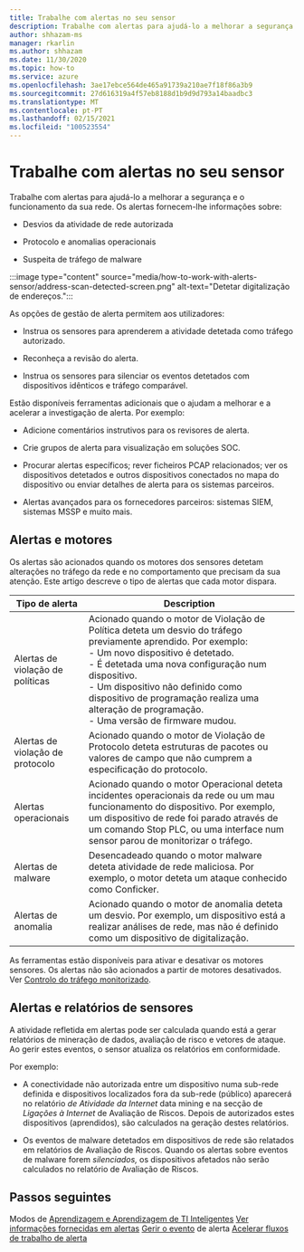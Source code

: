 ```yaml
---
title: Trabalhe com alertas no seu sensor
description: Trabalhe com alertas para ajudá-lo a melhorar a segurança e o funcionamento da sua rede.
author: shhazam-ms
manager: rkarlin
ms.author: shhazam
ms.date: 11/30/2020
ms.topic: how-to
ms.service: azure
ms.openlocfilehash: 3ae17ebce564de465a91739a210ae7f18f86a3b9
ms.sourcegitcommit: 27d616319a4f57eb8188d1b9d9d793a14baadbc3
ms.translationtype: MT
ms.contentlocale: pt-PT
ms.lasthandoff: 02/15/2021
ms.locfileid: "100523554"
---
```

# <a name="work-with-alerts-on-your-sensor"></a>Trabalhe com alertas no seu sensor

Trabalhe com alertas para ajudá-lo a melhorar a segurança e o funcionamento da sua rede. Os alertas fornecem-lhe informações sobre:

- Desvios da atividade de rede autorizada

- Protocolo e anomalias operacionais

- Suspeita de tráfego de malware

:::image type="content" source="media/how-to-work-with-alerts-sensor/address-scan-detected-screen.png" alt-text="Detetar digitalização de endereços.":::

As opções de gestão de alerta permitem aos utilizadores:

- Instrua os sensores para aprenderem a atividade detetada como tráfego autorizado.

- Reconheça a revisão do alerta.

- Instrua os sensores para silenciar os eventos detetados com dispositivos idênticos e tráfego comparável.

Estão disponíveis ferramentas adicionais que o ajudam a melhorar e a acelerar a investigação de alerta. Por exemplo:

  - Adicione comentários instrutivos para os revisores de alerta.

  - Crie grupos de alerta para visualização em soluções SOC. 

  - Procurar alertas específicos; rever ficheiros PCAP relacionados; ver os dispositivos detetados e outros dispositivos conectados no mapa do dispositivo ou enviar detalhes de alerta para os sistemas parceiros.

  - Alertas avançados para os fornecedores parceiros: sistemas SIEM, sistemas MSSP e muito mais.

## <a name="alerts-and-engines"></a>Alertas e motores

Os alertas são acionados quando os motores dos sensores detetam alterações no tráfego da rede e no comportamento que precisam da sua atenção. Este artigo descreve o tipo de alertas que cada motor dispara.

| Tipo de alerta | Description |
|-|-|
| Alertas de violação de políticas | Acionado quando o motor de Violação de Política deteta um desvio do tráfego previamente aprendido. Por exemplo: <br /> - Um novo dispositivo é detetado.  <br /> - É detetada uma nova configuração num dispositivo. <br /> - Um dispositivo não definido como dispositivo de programação realiza uma alteração de programação. <br /> - Uma versão de firmware mudou. |
| Alertas de violação de protocolo | Acionado quando o motor de Violação de Protocolo deteta estruturas de pacotes ou valores de campo que não cumprem a especificação do protocolo. | 
| Alertas operacionais | Acionado quando o motor Operacional deteta incidentes operacionais da rede ou um mau funcionamento do dispositivo. Por exemplo, um dispositivo de rede foi parado através de um comando Stop PLC, ou uma interface num sensor parou de monitorizar o tráfego. |
| Alertas de malware | Desencadeado quando o motor malware deteta atividade de rede maliciosa. Por exemplo, o motor deteta um ataque conhecido como Conficker. |
| Alertas de anomalia | Acionado quando o motor de anomalia deteta um desvio. Por exemplo, um dispositivo está a realizar análises de rede, mas não é definido como um dispositivo de digitalização. |

As ferramentas estão disponíveis para ativar e desativar os motores sensores. Os alertas não são acionados a partir de motores desativados. Ver [Controlo do tráfego monitorizado](how-to-control-what-traffic-is-monitored.md).

## <a name="alerts-and-sensor-reporting"></a>Alertas e relatórios de sensores

A atividade refletida em alertas pode ser calculada quando está a gerar relatórios de mineração de dados, avaliação de risco e vetores de ataque. Ao gerir estes eventos, o sensor atualiza os relatórios em conformidade.

Por exemplo:

  - A conectividade não autorizada entre um dispositivo numa sub-rede definida e dispositivos localizados fora da sub-rede (público) aparecerá no relatório *de Atividade da Internet* data mining e na secção de *Ligações à Internet* de Avaliação de Riscos. Depois de autorizados estes dispositivos (aprendidos), são calculados na geração destes relatórios.

  - Os eventos de malware detetados em dispositivos de rede são relatados em relatórios de Avaliação de Riscos. Quando os alertas sobre eventos de malware forem *silenciados,* os dispositivos afetados não serão calculados no relatório de Avaliação de Riscos.

## <a name="next-steps"></a>Passos seguintes

Modos de [Aprendizagem e Aprendizagem de TI Inteligentes](how-to-control-what-traffic-is-monitored.md#learning-and-smart-it-learning-modes) 
 [Ver informações fornecidas em alertas](how-to-view-information-provided-in-alerts.md) 
 [Gerir o evento](how-to-manage-the-alert-event.md) 
 de alerta [Acelerar fluxos de trabalho de alerta](how-to-accelerate-alert-incident-response.md)

